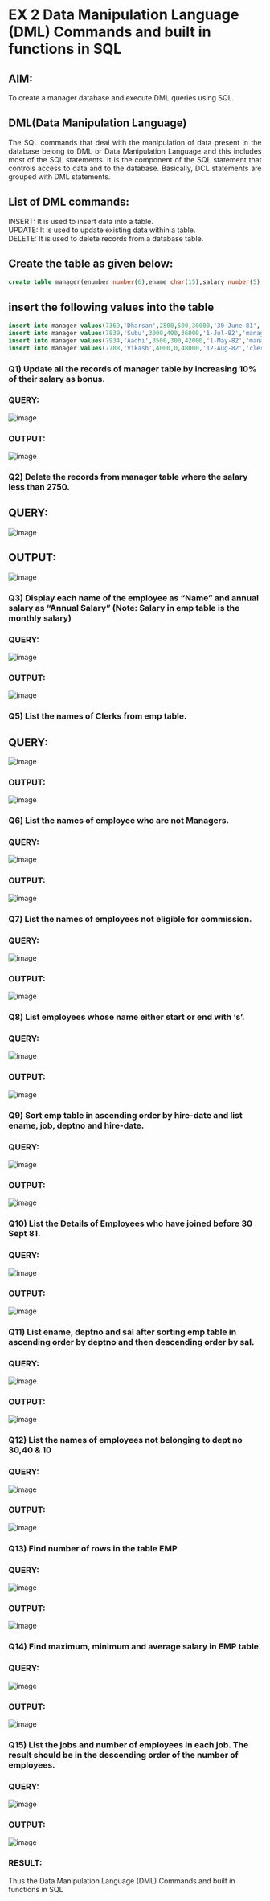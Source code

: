 # EX 2 Data Manipulation Language (DML) Commands and built in functions in SQL
## AIM:
To create a manager database and execute DML queries using SQL.


## DML(Data Manipulation Language)
<div align="justify">
The SQL commands that deal with the manipulation of data present in the database belong to DML or Data Manipulation Language and this includes most of the SQL statements. It is the component of the SQL statement that controls access to data and to the database. Basically, DCL statements are grouped with DML statements.
</div>

## List of DML commands: 
<div align="justify">
INSERT: It is used to insert data into a table.<br>
UPDATE: It is used to update existing data within a table.<br>
DELETE: It is used to delete records from a database table.<br>
</div>

## Create the table as given below:
```sql
create table manager(enumber number(6),ename char(15),salary number(5),commission number(4),annualsalary number(7),Hiredate date,designation char(10),deptno number(2),reporting char(10));
```
## insert the following values into the table
```sql
insert into manager values(7369,'Dharsan',2500,500,30000,'30-June-81','clerk',10,'John');
insert into manager values(7839,'Subu',3000,400,36000,'1-Jul-82','manager',null,'James');
insert into manager values(7934,'Aadhi',3500,300,42000,'1-May-82','manager',30,NULL);
insert into manager values(7788,'Vikash',4000,0,48000,'12-Aug-82','clerk',50,'Bond');
```

### Q1) Update all the records of manager table by increasing 10% of their salary as bonus.

### QUERY:
![image](https://github.com/dineshgl/EX-2-Data-Manipulation-Language-DML-and-Data-Control-Language-DCL-Commands/assets/121166004/16069cd8-ef4b-443c-944f-2154790ad0af)


### OUTPUT:
![image](https://github.com/dineshgl/EX-2-Data-Manipulation-Language-DML-and-Data-Control-Language-DCL-Commands/assets/121166004/8dfe87a6-a2b6-48e3-b01d-b7779c99bbc1)

### Q2) Delete the records from manager table where the salary less than 2750.
## QUERY:
![image](https://github.com/dineshgl/EX-2-Data-Manipulation-Language-DML-and-Data-Control-Language-DCL-Commands/assets/121166004/c44f02ae-5f78-4a03-890a-11fbc53a45e2)


## OUTPUT:
![image](https://github.com/dineshgl/EX-2-Data-Manipulation-Language-DML-and-Data-Control-Language-DCL-Commands/assets/121166004/cc2754d3-2bc0-4364-9b95-0e5c36f964df)


### Q3) Display each name of the employee as “Name” and annual salary as “Annual Salary” (Note: Salary in emp table is the monthly salary)
### QUERY:
![image](https://github.com/dineshgl/EX-2-Data-Manipulation-Language-DML-and-Data-Control-Language-DCL-Commands/assets/121166004/948964cd-bd99-49f0-8e2a-097c9554cdf8)


### OUTPUT:
![image](https://github.com/dineshgl/EX-2-Data-Manipulation-Language-DML-and-Data-Control-Language-DCL-Commands/assets/121166004/13428a95-d829-4272-afe7-f592858dfb69)


### Q5)	List the names of Clerks from emp table.
## QUERY:
![image](https://github.com/dineshgl/EX-2-Data-Manipulation-Language-DML-and-Data-Control-Language-DCL-Commands/assets/121166004/53878f87-a320-48ba-8cd9-508ccd8eb51e)


### OUTPUT:
![image](https://github.com/dineshgl/EX-2-Data-Manipulation-Language-DML-and-Data-Control-Language-DCL-Commands/assets/121166004/d37859a9-d41a-4f74-b3f7-0b87cb15e3fb)


### Q6)	List the names of employee who are not Managers.
### QUERY:
![image](https://github.com/dineshgl/EX-2-Data-Manipulation-Language-DML-and-Data-Control-Language-DCL-Commands/assets/121166004/f6ca815d-069a-4df5-9d1d-3f69e24e0fa4)


### OUTPUT:
![image](https://github.com/dineshgl/EX-2-Data-Manipulation-Language-DML-and-Data-Control-Language-DCL-Commands/assets/121166004/29bc77ba-d518-40e9-ac5a-b082fe7cd595)


### Q7)	List the names of employees not eligible for commission.
### QUERY:
![image](https://github.com/dineshgl/EX-2-Data-Manipulation-Language-DML-and-Data-Control-Language-DCL-Commands/assets/121166004/4f84a075-15c4-4dfc-a86c-0db3220d7c5e)


### OUTPUT:
![image](https://github.com/dineshgl/EX-2-Data-Manipulation-Language-DML-and-Data-Control-Language-DCL-Commands/assets/121166004/b0404872-0a3c-4d63-8c5c-7e94bc484283)



### Q8)	List employees whose name either start or end with ‘s’.


### QUERY:
![image](https://github.com/dineshgl/EX-2-Data-Manipulation-Language-DML-and-Data-Control-Language-DCL-Commands/assets/121166004/f8187bd6-fd1c-43c0-abba-b7e2ccdf1865)


### OUTPUT:
![image](https://github.com/dineshgl/EX-2-Data-Manipulation-Language-DML-and-Data-Control-Language-DCL-Commands/assets/121166004/1c9dfd07-78b7-4ba7-8dfe-c31365f99ddd)



### Q9) Sort emp table in ascending order by hire-date and list ename, job, deptno and hire-date.


### QUERY:
![image](https://github.com/dineshgl/EX-2-Data-Manipulation-Language-DML-and-Data-Control-Language-DCL-Commands/assets/121166004/e2165171-e42b-477d-9a45-7156bebf8884)



### OUTPUT:
![image](https://github.com/dineshgl/EX-2-Data-Manipulation-Language-DML-and-Data-Control-Language-DCL-Commands/assets/121166004/2b790aa4-fee9-44eb-b7bd-973f9b8102d6)



### Q10) List the Details of Employees who have joined before 30 Sept 81.


### QUERY:
![image](https://github.com/dineshgl/EX-2-Data-Manipulation-Language-DML-and-Data-Control-Language-DCL-Commands/assets/121166004/90748c49-b4a7-41b3-8116-21943dd80f34)



### OUTPUT:
![image](https://github.com/dineshgl/EX-2-Data-Manipulation-Language-DML-and-Data-Control-Language-DCL-Commands/assets/121166004/7481799d-85f1-49d9-aa00-21495735fbf3)


### Q11)	List ename, deptno and sal after sorting emp table in ascending order by deptno and then descending order by sal.


### QUERY:

![image](https://github.com/dineshgl/EX-2-Data-Manipulation-Language-DML-and-Data-Control-Language-DCL-Commands/assets/121166004/b3002db9-7a23-44ba-940c-0ad76df99960)


### OUTPUT:
![image](https://github.com/dineshgl/EX-2-Data-Manipulation-Language-DML-and-Data-Control-Language-DCL-Commands/assets/121166004/1303662d-55d5-470c-918e-2f8fd7452e47)



### Q12) List the names of employees not belonging to dept no 30,40 & 10


### QUERY:
![image](https://github.com/dineshgl/EX-2-Data-Manipulation-Language-DML-and-Data-Control-Language-DCL-Commands/assets/121166004/cc28f676-d410-4447-a818-68390378d0cd)



### OUTPUT:
![image](https://github.com/dineshgl/EX-2-Data-Manipulation-Language-DML-and-Data-Control-Language-DCL-Commands/assets/121166004/484cdcd1-586a-4631-9da1-7b6b0d6d2ad7)


### Q13) Find number of rows in the table EMP

### QUERY:

![image](https://github.com/dineshgl/EX-2-Data-Manipulation-Language-DML-and-Data-Control-Language-DCL-Commands/assets/121166004/a47f67fe-5aee-49b9-9660-4b28848b4605)


### OUTPUT:

![image](https://github.com/dineshgl/EX-2-Data-Manipulation-Language-DML-and-Data-Control-Language-DCL-Commands/assets/121166004/9992588c-32c1-4215-ba06-6505d563a3df)



### Q14) Find maximum, minimum and average salary in EMP table.

### QUERY:
![image](https://github.com/dineshgl/EX-2-Data-Manipulation-Language-DML-and-Data-Control-Language-DCL-Commands/assets/121166004/ebe4a328-b5f3-491c-b2b2-a1de35c4171b)



### OUTPUT:

![image](https://github.com/dineshgl/EX-2-Data-Manipulation-Language-DML-and-Data-Control-Language-DCL-Commands/assets/121166004/03787233-5cde-42c7-8851-08214c1f6b08)



### Q15) List the jobs and number of employees in each job. The result should be in the descending order of the number of employees.

### QUERY:

![image](https://github.com/dineshgl/EX-2-Data-Manipulation-Language-DML-and-Data-Control-Language-DCL-Commands/assets/121166004/23591dd0-5f97-44ea-b0f5-09e2c959f824)



### OUTPUT:
![image](https://github.com/dineshgl/EX-2-Data-Manipulation-Language-DML-and-Data-Control-Language-DCL-Commands/assets/121166004/9da72472-d017-440e-a10a-95ff2e824323)

### RESULT:
Thus the Data Manipulation Language (DML) Commands and built in functions in SQL
